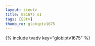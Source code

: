 ```yaml
--- 
layout: sieutv
title: ES1675 s1
tags: [EStv]
thumb_re: globiptv1675
---
```

{% include tvadv key="globiptv1675" %} 
